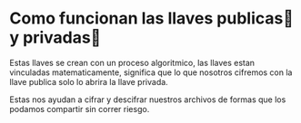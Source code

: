 # **Como funcionan las llaves publicas🔑 y privadas🔐**

Estas llaves se crean con un proceso algoritmico, las llaves estan vinculadas matematicamente, significa que lo que nosotros cifremos con la llave publica solo lo abrira la llave privada.

Estas nos ayudan a cifrar y descifrar nuestros archivos de formas que los podamos compartir sin correr riesgo.
